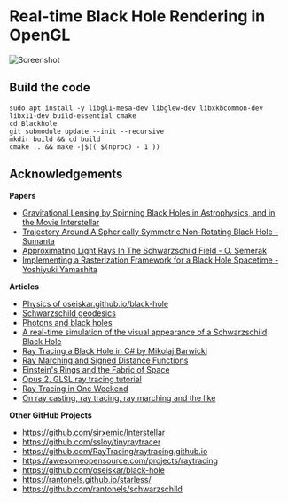 # Real-time Black Hole Rendering in OpenGL
![Screenshot](docs/blackhole-screenrecord.gif)

## Build the code
```
sudo apt install -y libgl1-mesa-dev libglew-dev libxkbcommon-dev libx11-dev build-essential cmake
cd Blackhole
git submodule update --init --recursive
mkdir build && cd build
cmake .. && make -j$(( $(nproc) - 1 ))
```

## Acknowledgements
**Papers**
- [Gravitational Lensing by Spinning Black Holes in Astrophysics, and in the Movie Interstellar](https://arxiv.org/pdf/1502.03808.pdf)
- [Trajectory Around A Spherically Symmetric Non-Rotating Black Hole - Sumanta](https://arxiv.org/pdf/1109.0676)
- [Approximating Light Rays In The Schwarzschild Field - O. Semerak](https://arxiv.org/pdf/1412.5650)
- [Implementing a Rasterization Framework for a Black Hole Spacetime - Yoshiyuki Yamashita](https://www.semanticscholar.org/paper/Implementing-a-Rasterization-Framework-for-a-Black-Yamashita/90a9b04b7153462da9d8edecdfa8262bdd689a4c?p2df)

**Articles**
- [Physics of oseiskar.github.io/black-hole](https://oseiskar.github.io/black-hole/docs/physics.html)
- [Schwarzschild geodesics](https://en.wikipedia.org/wiki/Schwarzschild_geodesics)
- [Photons and black holes](https://flannelhead.github.io/posts/2016-03-06-photons-and-black-holes.html)
- [A real-time simulation of the visual appearance of a Schwarzschild Black Hole](http://spiro.fisica.unipd.it/~antonell/schwarzschild/)
- [Ray Tracing a Black Hole in C# by Mikolaj Barwicki](https://www.codeproject.com/Articles/994466/Ray-Tracing-a-Black-Hole-in-Csharp)
- [Ray Marching and Signed Distance Functions](http://jamie-wong.com/2016/07/15/ray-marching-signed-distance-functions/)
- [Einstein's Rings and the Fabric of Space](https://www.youtube.com/watch?v=Rl8H4XEs0hw)
- [Opus 2, GLSL ray tracing tutorial](http://fhtr.blogspot.com/2013/12/opus-2-glsl-ray-tracing-tutorial.html)
- [Ray Tracing in One Weekend](https://raytracing.github.io/)
- [On ray casting, ray tracing, ray marching and the like](https://hugi.scene.org/online/hugi37/hugi%2037%20-%20coding%20adok%20on%20ray%20casting,%20ray%20tracing,%20ray%20marching%20and%20the%20like.htm)

**Other GitHub Projects**
- https://github.com/sirxemic/Interstellar
- https://github.com/ssloy/tinyraytracer
- https://github.com/RayTracing/raytracing.github.io
- https://awesomeopensource.com/projects/raytracing
- https://github.com/oseiskar/black-hole
- https://rantonels.github.io/starless/
- https://github.com/rantonels/schwarzschild
